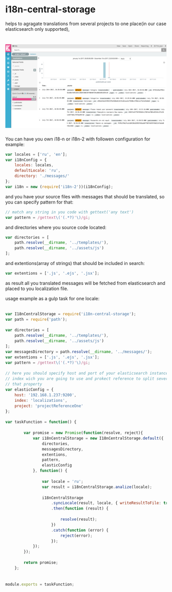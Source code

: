 # i18n-central-storage

helps to agragate translations from several projects to one place(in our case elasticsearch only supported),

# ![result](media/kibana_translations.png)


You can have you own i18-n or i18n-2 with followen configuration for example:

```js
var locales = ['ru', 'en'];
var i18nConfig = {
    locales: locales,
    defaultLocale: 'ru',
    directory: './messages/'
};
var i18n = new (require('i18n-2'))(i18nConfig);
```

and you have your source files with messages that should be translated, so you can specify pattern for that:

```js
// match any string in you code with gettext('any text')
var pattern = /gettext\('(.*?)'\)/gi;
```

and directories where you source code located:

```js
var directories = [
    path.resolve(__dirname, '../templates/'),
    path.resolve(__dirname, '../assets/js')
];
```

and extentions(array of strings) that should be included in search:

``` js
var extentions = ['.js', '.ejs', '.jsx'];
```

as result all you translated messages will be fetched from elasticsearch and placed to you localization file.


usage example as a gulp task for one locale:

```js

var I18nCentralStorage = require('i18n-central-storage');
var path = require('path');

var directories = [
    path.resolve(__dirname, '../templates/'),
    path.resolve(__dirname, '../assets/js')
];
var messagesDirectory = path.resolve(__dirname, '../messages/');
var extentions = ['.js', '.ejs', '.jsx'];
var pattern = /gettext\('(.*?)'\)/gi;

// here you should specify host and port of your elasticsearch instance,
// index wich you are going to use and prokect reference to split several projects by
// that property
var elasticConfig = {
    host: '192.168.1.237:9200',
    index: 'localizations',
    project: 'projectReferenceOne'
};

var taskFunction = function() {

        var promise = new Promise(function(resolve, reject){
            var i18nCentralStorage = new I18nCentralStorage.default({
                directories,
                messagesDirectory,
                extentions,
                pattern,
                elasticConfig
            }, function() {

                var locale = 'ru';
                var result = i18nCentralStorage.analize(locale);

                i18nCentralStorage
                    .syncLocale(result, locale, { writeResultToFile: true })
                    .then(function (result) {

                        resolve(result);
                    })
                    .catch(function (error) {
                        reject(error);
                    });
            });
        });

        return promise;
    };


module.exports = taskFunction;

```